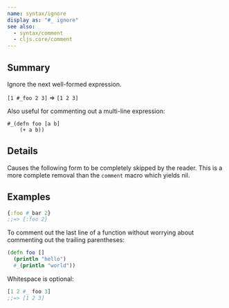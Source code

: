 ```yaml
---
name: syntax/ignore
display as: "#_ ignore"
see also:
  - syntax/comment
  - cljs.core/comment
---
```


## Summary

Ignore the next well-formed expression.

`[1 #_foo 2 3]` => `[1 2 3]`

Also useful for commenting out a multi-line expression:

```
#_(defn foo [a b]
    (+ a b))
```

## Details

Causes the following form to be completely skipped by the reader.  This is a
more complete removal than the `comment` macro which yields nil.

## Examples

```clj
{:foo #_bar 2}
;;=> {:foo 2}
```

To comment out the last line of a function without worrying about commenting out
the trailing parentheses:

```clj
(defn foo []
  (println "hello")
  #_(println "world"))
```

Whitespace is optional:

```clj
[1 2 #_ foo 3]
;;=> [1 2 3]
```
